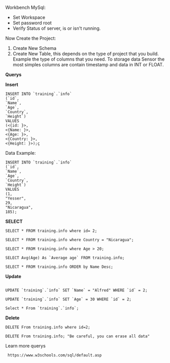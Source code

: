 Workbench MySql:
- Set Workspace
- Set password root
- Verify Status of server, is or isn't running. 

Now Create the Project:

1. Create New Schema
2. Create New Table, this depends on the type of project that you build.
Example the type of columns that you need. 
To storage data Sensor the most simples columns are contain timestamp and data in INT or FLOAT.

**Querys**

**Insert**

 ```
INSERT INTO `training`.`info`
(`id`,
`Name`,
`Age`,
`Country`,
`Height`)
VALUES
(<{id: }>,
<{Name: }>,
<{Age: }>,
<{Country: }>,
<{Height: }>);ç

 ```

 Data Example: 

 ```
INSERT INTO `training`.`info`
(`id`,
`Name`,
`Age`,
`Country`,
`Height`)
VALUES
(1,
"Yesser",
29,
"Nicaragua",
185);
 ```

 **SELECT**

 ```
SELECT * FROM training.info where id= 2;

SELECT * FROM training.info where Country = "Nicaragua";

SELECT * FROM training.info where Age > 20;
 
SELECT Avg(Age) As `Average age` FROM training.info;

SELECT * FROM training.info ORDER by Name Desc;
 ```

**Update**

```

UPDATE `training`.`info` SET `Name` = "Alfred" WHERE `id` = 2;

UPDATE `training`.`info` SET `Age` = 30 WHERE `id` = 2;

Select * From `training`.`info`;

``` 

**Delete**

```
DELETE From training.info where id=2;

DELETE From training.info; "Be careful, you can erase all data"
```
Learn more querys

` https://www.w3schools.com/sql/default.asp`